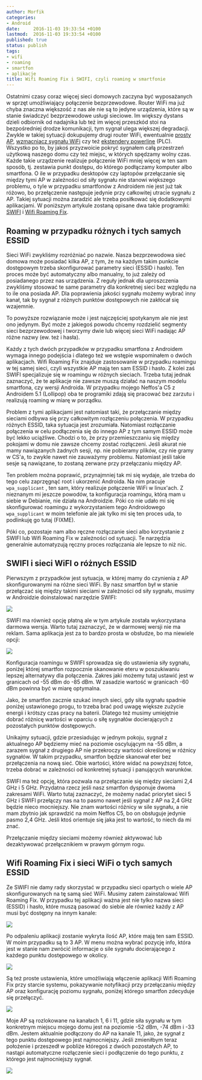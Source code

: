 ```yaml
---
author: Morfik
categories:
- Android
date:     2016-11-03 19:33:54 +0100
lastmod:  2016-11-03 19:33:54 +0100
published: true
status: publish
tags:
- wifi
- roaming
- smartfon
- aplikacje
title: Wifi Roaming Fix i SWIFI, czyli roaming w smartfonie
---
```


Ostatnimi czasy coraz więcej sieci domowych zaczyna być wyposażanych w sprzęt umożliwiający
połączenie bezprzewodowe. Router WiFi ma już chyba znaczna większość z nas ale nie są to jedyne
urządzenia, które są w stanie świadczyć bezprzewodowe usługi sieciowe. Im większy dystans dzieli
odbiornik od nadajnika lub też im więcej przeszkód stoi na bezpośredniej drodze komunikacji, tym
sygnał ulega większej degradacji. Zwykle w takiej sytuacji dokupujemy drugi router WiFi, ewentualnie
[prosty AP][1], [wzmacniacz sygnału WiFi][2] czy też [ekstendery powerline][3] (PLC). Wszystko po
to, by jakoś przyzwoicie pokryć sygnałem całą przestrzeń użytkową naszego domu czy też miejsc, w
których spędzamy wolny czas. Każde takie urządzenie realizuje połączenie WiFi mniej więcej w ten
sam sposób, tj. zestawia punkt dostępu, do którego podłączamy komputer albo smartfona. O ile w
przypadku desktopów czy laptopów przełączanie się między tymi AP w zależności od siły sygnału nie
stanowi większego problemu, o tyle w przypadku smartfonów z Androidem nie jest już tak różowo, bo
przełączenie następuje jedynie przy całkowitej utracie sygnału z AP. Takiej sytuacji można zaradzić
ale trzeba posiłkować się dodatkowymi aplikacjami. W poniższym artykule zostaną opisane dwa takie
programiki: [SWIFI][4] i [Wifi Roaming Fix][5].

<!--more-->
## Roaming w przypadku różnych i tych samych ESSID

Sieci WiFi zwykliśmy rozróżniać po nazwie. Nasza bezprzewodowa sieć domowa może posiadać kilka AP, z
tym, że na każdym takim punkcie dostępowym trzeba skonfigurować parametry sieci (ESSID i hasło). Ten
proces może być automatyczny albo manualny, to już zależy od posiadanego przez nas urządzenia. Z
reguły jednak dla uproszczenia zwykliśmy stosować te same parametry dla konkretnej sieci bez względu
na to ile ona posiada AP. Dla poprawienia jakości sygnału możemy wybrać inny kanał, tak by sygnał z
różnych punktów dostępowych nie zakłócał się wzajemnie.

To powyższe rozwiązanie może i jest najczęściej spotykanym ale nie jest ono jedynym. Być może z
jakiegoś powodu chcemy rozdzielić segmenty sieci bezprzewodowej i tworzymy dwie lub więcej sieci
WiFi nadając AP różne nazwy (ew. też i hasła).

Każdy z tych dwóch przypadków w przypadku smartfona z Androidem wymaga innego podejścia i dlatego
też we wstępie wspominałem o dwóch aplikacjach. Wifi Roaming Fix znajduje zastosowanie w przypadku
roamingu w tej samej sieci, czyli wszystkie AP mają ten sam ESSID i hasło. Z kolei zaś SWIFI
specjalizuje się w roamingu w różnych sieciach. Trzeba tutaj jednak zaznaczyć, że te aplikacje nie
zawsze muszą działać na naszym modelu smartfona, czy wersji Androida. W przypadku mojego Neffos'a C5
z Androidem 5.1 (Lollipop) oba te programiki zdają się pracować bez zarzutu i realizują roaming w
miarę w porządku.

Problem z tymi aplikacjami jest natomiast taki, że przełączanie między sieciami odbywa się przy
całkowitym rozłączeniu połączenia. W przypadku różnych ESSID, taka sytuacja jest zrozumiała.
Natomiast rozłączanie połączenia w celu podłączenia się do innego AP z tym samym ESSID może być
lekko uciążliwe. Chodzi o to, że przy przemieszczaniu się między pokojami w domu nie zawsze chcemy
zostać rozłączeni. Jeśli akurat nie mamy nawiązanych żadnych sesji, np. nie pobieramy plików, czy
nie gramy w CS'a, to zwykle nawet nie zauważymy problemu. Natomiast jeśli takie sesje są nawiązane,
to zostaną zerwane przy przełączaniu między AP.

Ten problem można poprawić, przynajmniej tak mi się wydaje, ale trzeba do tego celu zaprzęgnąć root
i ukorzenić Androida. Na nim pracuje `wpa_supplicant` , ten sam, który realizuje połączenie WiFi w
linux'ach. Z nieznanym mi jeszcze powodów, ta konfiguracja roamingu, którą mam u siebie w Debianie,
nie działa na Androidzie. Póki co nie udało mi się skonfigurować roamingu z wykorzystaniem tego
Androidowego `wpa_supplicant` w moim telefonie ale jak tylko mi się ten proces uda, to podlinkuję go
tutaj (FIXME).

Póki co, pozostaje nam albo ręczne rozłączanie sieci albo korzystanie z SWIFI lub Wifi Roaming Fix w
zależności od sytuacji. Te narzędzia generalnie automatyzują ręczny proces rozłączania ale lepsze to
niż nic.

## SWIFI i sieci WiFI o różnych ESSID

Pierwszym z przypadków jest sytuacja, w której mamy do czynienia z AP skonfigurowanymi na różne
sieci WiFi. By nasz smartfon był w stanie przełączać się między takimi sieciami w zależności od siły
sygnału, musimy w Androidzie doinstalować narzędzie SWIFI:

![](/img/2016/11/1.swifi-roaming-smartfon-tp-link-instalacja.png#huge)

SWIFI ma również opcję płatną ale w tym artykule została wykorzystana darmowa wersja. Warto tutaj
zaznaczyć, że w darmowej wersji nie ma reklam. Sama aplikacja jest za to bardzo prosta w obsłudze,
bo ma niewiele opcji:

![](/img/2016/11/2.swifi-roaming-smartfon-tp-link-konfiguracja.png#medium)

Konfiguracja roamingu w SWIFI sprowadza się do ustawienia siły sygnału, poniżej której smartfon
rozpocznie skanowanie eteru w poszukiwaniu lepszej alternatywy dla połączenia. Zakres jaki możemy
tutaj ustawić jest w granicach od -55 dBm do -85 dBm. W zasadzie wartość w granicach -60 dBm powinna
być w miarę optymalna.

Jako, że smartfon zacznie szukać innych sieci, gdy siła sygnału spadnie poniżej ustawionego progu,
to trzeba brać pod uwagę większe zużycie energii i krótszy czas pracy na baterii. Dlatego też musimy
umiejętnie dobrać różnicę wartości w oparciu o siłę sygnałów docierających z pozostałych punktów
dostępowych.

Unikajmy sytuacji, gdzie przesiadując w jednym pokoju, sygnał z aktualnego AP będziemy mieć na
poziomie oscylującym na -55 dBm, a zarazem sygnał z drugiego AP nie przekroczy wartości określonej w
różnicy sygnałów. W takim przypadku, smartfon będzie skanował eter bez przełączenia na nową sieć.
Obie wartości, które widać na powyższej fotce, trzeba dobrać w zależności od konkretnej sytuacji i
panujących warunków.

SWIFI ma też opcję, która pozwala na przełączanie się między sieciami 2,4 GHz i 5 GHz. Przydatna
rzecz jeśli nasz smartfon dysponuje dwoma zakresami WiFi. Warto tutaj zaznaczyć, że możemy nadać
priorytet sieci 5 GHz i SWIFI przełączy nas na to pasmo nawet jeśli sygnał z AP na 2,4 GHz będzie
nieco mocniejszy. Nie znam wartości różnicy w sile sygnału, a nie mam zbytnio jak sprawdzić na moim
Neffos C5, bo on obsługuje jedynie pasmo 2,4 GHz. Jeśli ktoś orientuje się jaka jest to wartość, to
niech da mi znać.

Przełączanie między sieciami możemy również aktywować lub dezaktywować przełącznikiem w prawym
górnym rogu.

## Wifi Roaming Fix i sieci WiFi o tych samych ESSID

Ze SWIFI nie damy rady skorzystać w przypadku sieci opartych o wiele AP skonfigurowanych na tę samą
sieć WiFi. Musimy zatem zainstalować Wifi Roaming Fix. W przypadku tej aplikacji ważna jest nie
tylko nazwa sieci (ESSID) i hasło, które muszą pasować do siebie ale również każdy z AP musi być
dostępny na innym kanale:

![](/img/2016/11/3.wifi-roaming-fix-smartfon-tp-link-instalacja.png#huge)

Po odpaleniu aplikacji zostanie wykryta ilość AP, które mają ten sam ESSID. W moim przypadku są to 3
AP. W menu można wybrać pozycję info, która jest w stanie nam zwrócić informacje o sile sygnału
docierającego z każdego punktu dostępowego w okolicy.

![](/img/2016/11/4.wifi-roaming-fix-smartfon-tp-link-sila-sygnalu.png#big)

Są też proste ustawienia, które umożliwiają włączenie aplikacji Wifi Roaming Fix przy starcie
systemu, pokazywanie notyfikacji przy przełączaniu między AP oraz konfigurację poziomu sygnału,
poniżej którego smartfon zdecyduje się przełączyć.

![](/img/2016/11/5.wifi-roaming-fix-smartfon-tp-link-konfiguracja.png#big)

Moje AP są rozlokowane na kanałach 1, 6 i 11, gdzie siła sygnału w tym konkretnym miejscu mojego
domu jest na poziomie -52 dBm, -74 dBm i -33 dBm. Jestem aktualnie podłączony do AP na kanale 11,
jako, że sygnał z tego punktu dostępowego jest najmocniejszy. Jeśli zmieniłbym teraz położenie i
przeszedł w pobliże któregoś z dwóch pozostałych AP, to nastąpi automatyczne rozłączenie sieci i
podłączenie do tego punktu, z którego jest najmocniejszy sygnał.

![](/img/2016/11/6.wifi-roaming-fix-smartfon-tp-link-przelaczanie-sieci.png#medium)


[1]: http://www.tp-link.com.pl/products/list-12.html
[2]: http://www.tp-link.com.pl/products/list-10.html
[3]: http://www.tp-link.com.pl/products/list-18.html
[4]: https://play.google.com/store/apps/details?id=com.seah0rse.swififree
[5]: https://play.google.com/store/apps/details?id=com.heleron.wifiroamingfix
